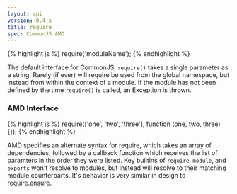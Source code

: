 ```yaml
---
layout: api
version: 0.4.x
title: require
spec: CommonJS AMD
---
```


{% highlight js %}
require('moduleName');
{% endhighlight %}

The default interface for CommonJS, `require()` takes a single parameter as a string. Rarely (if ever) will require be used from the global namespace, but instead from within the context of a module. If the module has not been defined by the time `require()` is called, an Exception is thrown.

### AMD Interface

{% highlight js %}
require(['one', 'two', 'three'], function (one, two, three) {});
{% endhighlight %}

AMD specifies an alternate syntax for require, which takes an array of dependencies, followed by a callback function which receives the list of paramters in the order they were listed. Key builtins of `require`, `module`, and `exports` won't resolve to modules, but instead will resolve to their matching module counterparts. It's behavior is very similar in design to [require.ensure](/docs/0.4.x/api/require.ensure.html).